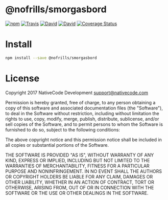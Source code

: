 # @nofrills/smorgasbord

[![npm](https://img.shields.io/npm/v/@nofrills/smorgasbord.svg?style=flat-square)](https://www.npmjs.com/package/@nofrills/smorgasbord)
[![Travis](https://img.shields.io/travis/nativecode-dev/nofrills-smorgasbord.svg?style=flat-square&label=travis)](https://travis-ci.org/nativecode-dev/nofrills-smorgasbord)
[![David](https://img.shields.io/david/nativecode-dev/nofrills-smorgasbord.svg?style=flat-square&label=deps)](https://www.npmjs.com/package/@nofrills/smorgasbord)
[![David](https://img.shields.io/david/dev/nativecode-dev/nofrills-smorgasbord.svg?style=flat-square&label=devdeps)](https://www.npmjs.com/package/@nofrills/smorgasbord)
[![Coverage Status](https://coveralls.io/repos/nativecode-dev/nofrills-smorgasbord/badge.svg?branch=master)](https://coveralls.io/r/nativecode-dev/nofrills-smorgasbord?branch=master)

# Install

```bash
npm install --save @nofrills/smorgasbord
```

# License
Copyright 2017 NativeCode Development <support@nativecode.com>

Permission is hereby granted, free of charge, to any person obtaining a copy of this software and associated
documentation files (the "Software"), to deal in the Software without restriction, including without
limitation the rights to use, copy, modify, merge, publish, distribute, sublicense, and/or sell copies of the
Software, and to permit persons to whom the Software is furnished to do so, subject to the following
conditions:

The above copyright notice and this permission notice shall be included in all copies or substantial portions
of the Software.

THE SOFTWARE IS PROVIDED "AS IS", WITHOUT WARRANTY OF ANY KIND, EXPRESS OR IMPLIED, INCLUDING BUT NOT LIMITED
TO THE WARRANTIES OF MERCHANTABILITY, FITNESS FOR A PARTICULAR PURPOSE AND NONINFRINGEMENT. IN NO EVENT SHALL
THE AUTHORS OR COPYRIGHT HOLDERS BE LIABLE FOR ANY CLAIM, DAMAGES OR OTHER LIABILITY, WHETHER IN AN ACTION OF
CONTRACT, TORT OR OTHERWISE, ARISING FROM, OUT OF OR IN CONNECTION WITH THE SOFTWARE OR THE USE OR OTHER
DEALINGS IN THE SOFTWARE.
